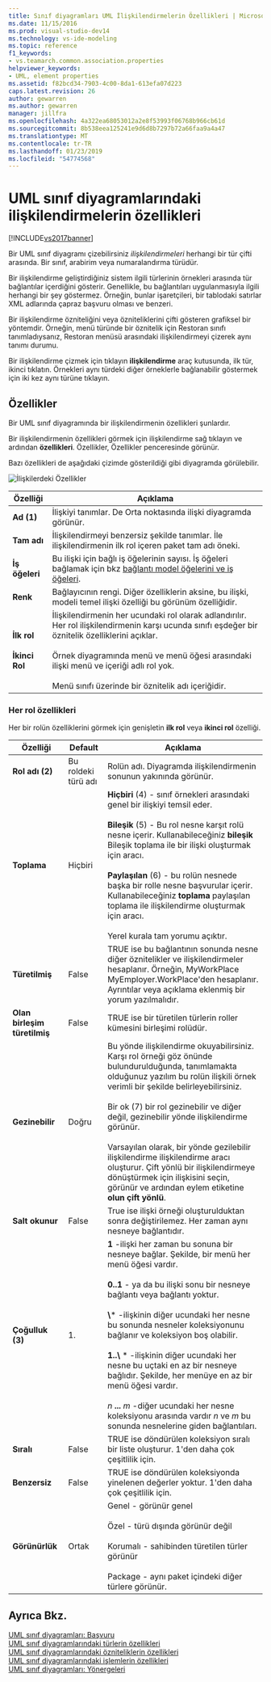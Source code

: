 ```yaml
---
title: Sınıf diyagramları UML İlişkilendirmelerin Özellikleri | Microsoft Docs
ms.date: 11/15/2016
ms.prod: visual-studio-dev14
ms.technology: vs-ide-modeling
ms.topic: reference
f1_keywords:
- vs.teamarch.common.association.properties
helpviewer_keywords:
- UML, element properties
ms.assetid: f82bcd34-7903-4c00-8da1-613efa07d223
caps.latest.revision: 26
author: gewarren
ms.author: gewarren
manager: jillfra
ms.openlocfilehash: 4a322ea68053012a2e8f53993f06768b966cb61d
ms.sourcegitcommit: 8b538eea125241e9d6d8b7297b72a66faa9a4a47
ms.translationtype: MT
ms.contentlocale: tr-TR
ms.lasthandoff: 01/23/2019
ms.locfileid: "54774568"
---
```

# <a name="properties-of-associations-on-uml-class-diagrams"></a>UML sınıf diyagramlarındaki ilişkilendirmelerin özellikleri
[!INCLUDE[vs2017banner](../includes/vs2017banner.md)]

Bir UML sınıf diyagramı çizebilirsiniz *ilişkilendirmeleri* herhangi bir tür çifti arasında. Bir sınıf, arabirim veya numaralandırma türüdür.  

 Bir ilişkilendirme geliştirdiğiniz sistem ilgili türlerinin örnekleri arasında tür bağlantılar içerdiğini gösterir. Genellikle, bu bağlantıları uygulanmasıyla ilgili herhangi bir şey göstermez. Örneğin, bunlar işaretçileri, bir tablodaki satırlar XML adlarında çapraz başvuru olması ve benzeri.  

 Bir ilişkilendirme özniteliğini veya özniteliklerini çifti gösteren grafiksel bir yöntemdir. Örneğin, menü türünde bir öznitelik için Restoran sınıfı tanımladıysanız, Restoran menüsü arasındaki ilişkilendirmeyi çizerek aynı tanımı durumu.  

 Bir ilişkilendirme çizmek için tıklayın **ilişkilendirme** araç kutusunda, ilk tür, ikinci tıklatın. Örnekleri aynı türdeki diğer örneklerle bağlanabilir göstermek için iki kez aynı türüne tıklayın.  

## <a name="properties"></a>Özellikler  
 Bir UML sınıf diyagramında bir ilişkilendirmenin özellikleri şunlardır.  

 Bir ilişkilendirmenin özellikleri görmek için ilişkilendirme sağ tıklayın ve ardından **özellikleri**. Özellikler, Özellikler penceresinde görünür.  

 Bazı özellikleri de aşağıdaki çizimde gösterildiği gibi diyagramda görülebilir.  

 ![İlişkilerdeki Özellikler](../modeling/media/uml-classprop.png "UML_ClassProp")  

|**Özelliği**|Açıklama|  
|------------------|-----------------|  
|**Ad (1)**|İlişkiyi tanımlar. De Orta noktasında ilişki diyagramda görünür.|  
|**Tam adı**|İlişkilendirmeyi benzersiz şekilde tanımlar. İle ilişkilendirmenin ilk rol içeren paket tam adı öneki.|  
|**İş öğeleri**|Bu ilişki için bağlı iş öğelerinin sayısı. İş öğeleri bağlamak için bkz [bağlantı model öğelerini ve iş öğeleri](../modeling/link-model-elements-and-work-items.md).|  
|**Renk**|Bağlayıcının rengi. Diğer özelliklerin aksine, bu ilişki, modeli temel ilişki özelliği bu görünüm özelliğidir.|  
|**İlk rol**<br /><br /> **İkinci Rol**|İlişkilendirmenin her ucundaki rol olarak adlandırılır. Her rol ilişkilendirmenin karşı ucunda sınıfı eşdeğer bir öznitelik özelliklerini açıklar.<br /><br /> Örnek diyagramında menü ve menü öğesi arasındaki ilişki menü ve içeriği adlı rol yok.<br /><br /> Menü sınıfı üzerinde bir öznitelik adı içeriğidir.|  

### <a name="properties-of-each-role"></a>Her rol özellikleri  
 Her bir rolün özelliklerini görmek için genişletin **ilk rol** veya **ikinci rol** özelliği.  


|     **Özelliği**     |          **Default**          |                                                                                                                                                                                                                                                                                                                                        Açıklama                                                                                                                                                                                                                                                                                                                                         |
|----------------------|-------------------------------|--------------------------------------------------------------------------------------------------------------------------------------------------------------------------------------------------------------------------------------------------------------------------------------------------------------------------------------------------------------------------------------------------------------------------------------------------------------------------------------------------------------------------------------------------------------------------------------------------------------------------------------------------------------------------------------------|
|  **Rol adı (2)**   | Bu roldeki türü adı |                                                                                                                                                                                                                                                                                                       Rolün adı. Diyagramda ilişkilendirmenin sonunun yakınında görünür.                                                                                                                                                                                                                                                                                                        |
|   **Toplama**    |             Hiçbiri              |                                                                        **Hiçbiri** (4) - sınıf örnekleri arasındaki genel bir ilişkiyi temsil eder.<br /><br /> **Bileşik** (5) - Bu rol nesne karşıt rolü nesne içerir. Kullanabileceğiniz **bileşik** Bileşik toplama ile bir ilişki oluşturmak için aracı.<br /><br /> **Paylaşılan** (6) - bu rolün nesnede başka bir rolle nesne başvurular içerir. Kullanabileceğiniz **toplama** paylaşılan toplama ile ilişkilendirme oluşturmak için aracı.<br /><br /> Yerel kurala tam yorumu açıktır.                                                                         |
|    **Türetilmiş**    |             False             |                                                                                                                                                                                                                          TRUE ise bu bağlantının sonunda nesne diğer öznitelikler ve ilişkilendirmeler hesaplanır. Örneğin, MyWorkPlace MyEmployer.WorkPlace'den hesaplanır. Ayrıntılar veya açıklama eklenmiş bir yorum yazılmalıdır.                                                                                                                                                                                                                           |
| **Olan birleşim türetilmiş** |             False             |                                                                                                                                                                                                                                                                                                             TRUE ise bir türetilen türlerin roller kümesini birleşimi rolüdür.                                                                                                                                                                                                                                                                                                             |
|   **Gezinebilir**   |             Doğru              |                                                 Bu yönde ilişkilendirme okuyabilirsiniz. Karşı rol örneği göz önünde bulundurulduğunda, tanımlamakta olduğunuz yazılım bu rolün ilişkili örnek verimli bir şekilde belirleyebilirsiniz.<br /><br /> Bir ok (7) bir rol gezinebilir ve diğer değil, gezinebilir yönde ilişkilendirme görünür.<br /><br /> Varsayılan olarak, bir yönde gezilebilir ilişkilendirme ilişkilendirme aracı oluşturur. Çift yönlü bir ilişkilendirmeye dönüştürmek için ilişkisini seçin, görünür ve ardından eylem etiketine **olun çift yönlü**.                                                 |
|   **Salt okunur**   |             False             |                                                                                                                                                                                                                                                                                   True ise ilişki örneği oluşturulduktan sonra değiştirilemez. Her zaman aynı nesneye bağlantıdır.                                                                                                                                                                                                                                                                                    |
| **Çoğulluk (3)** |               1.               | **1** -ilişki her zaman bu sonuna bir nesneye bağlar. Şekilde, bir menü her menü öğesi vardır.<br /><br /> **0..1** - ya da bu ilişki sonu bir nesneye bağlantı veya bağlantı yoktur.<br /><br /> **\\**\* -ilişkinin diğer ucundaki her nesne bu sonunda nesneler koleksiyonunu bağlanır ve koleksiyon boş olabilir.<br /><br /> **1..\\**  \* -ilişkinin diğer ucundaki her nesne bu uçtaki en az bir nesneye bağlıdır. Şekilde, her menüye en az bir menü öğesi vardır.<br /><br /> *n* **...** *m* -diğer ucundaki her nesne koleksiyonu arasında vardır *n* ve *m* bu sonunda nesnelerine giden bağlantıları. |
|    **Sıralı**    |             False             |                                                                                                                                                                                                                                                                                                  TRUE ise döndürülen koleksiyon sıralı bir liste oluşturur. 1'den daha çok çeşitlilik için.                                                                                                                                                                                                                                                                                                   |
|    **Benzersiz**     |             False             |                                                                                                                                                                                                                                                                                              TRUE ise döndürülen koleksiyonda yinelenen değerler yoktur. 1'den daha çok çeşitlilik için.                                                                                                                                                                                                                                                                                              |
|    **Görünürlük**    |            Ortak             |                                                                                                                                                                                                                                 Genel - görünür genel<br /><br /> Özel - türü dışında görünür değil<br /><br /> Korumalı - sahibinden türetilen türler görünür<br /><br /> Package - aynı paket içindeki diğer türlere görünür.                                                                                                                                                                                                                                  |

## <a name="see-also"></a>Ayrıca Bkz.  
 [UML sınıf diyagramları: Başvuru](../modeling/uml-class-diagrams-reference.md)   
 [UML sınıf diyagramlarındaki türlerin özellikleri](../modeling/properties-of-types-on-uml-class-diagrams.md)   
 [UML sınıf diyagramlarındaki özniteliklerin özellikleri](../modeling/properties-of-attributes-on-uml-class-diagrams.md)   
 [UML sınıf diyagramlarındaki işlemlerin özellikleri](../modeling/properties-of-operations-on-uml-class-diagrams.md)   
 [UML sınıf diyagramları: Yönergeleri](../modeling/uml-class-diagrams-guidelines.md)
